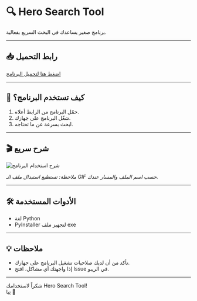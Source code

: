 # 🔍 Hero Search Tool

برنامج صغير يساعدك في البحث السريع بفعالية.

---

## 📥 رابط التحميل

[اضغط هنا لتحميل البرنامج](https://github.com/HeroKiller9/hero-search-tool/raw/main/hero-search-tool.exe)

---

## 🚀 كيف تستخدم البرنامج؟

1. حمّل البرنامج من الرابط أعلاه.
2. شغّل البرنامج على جهازك.
3. ابحث بسرعة عن ما تحتاجه.

---

## 🎬 شرح سريع

![شرح استخدام البرنامج](images/demo.gif)

*ملاحظة: تستطيع استبدال ملف الـ GIF حسب اسم الملف والمسار عندك.*

---

## 🛠️ الأدوات المستخدمة

- لغة Python  
- PyInstaller لتجهيز ملف exe

---

## 💡 ملاحظات

- تأكد من أن لديك صلاحيات تشغيل البرنامج على جهازك.
- إذا واجهتك أي مشاكل، افتح Issue في الريبو.

---

شكراً لاستخدامك Hero Search Tool!  
نِيا 🌟
